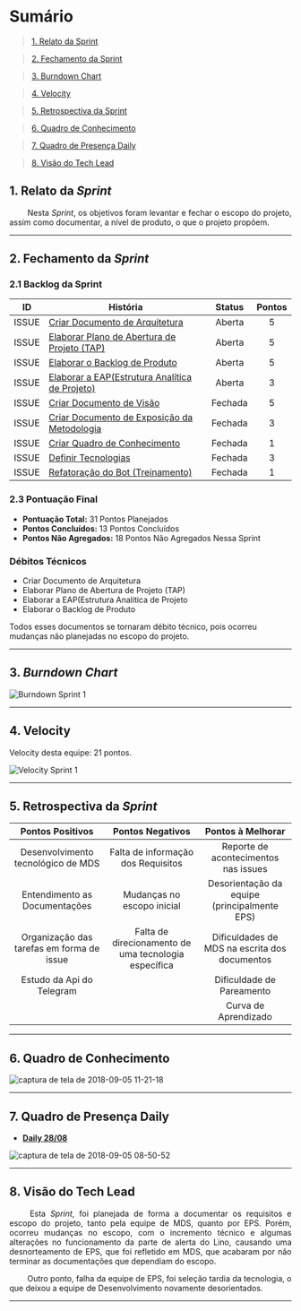 # Sumário

>[1. Relato da Sprint](#1-relato-da-sprint)

>[2. Fechamento da Sprint](#2-fechamento-da-sprint)

>[3. Burndown Chart](#3-brundown-chart)

>[4. Velocity](#4-velocity)

>[5. Retrospectiva da Sprint](#5-retrospectiva-da-sprint)

>[6. Quadro de Conhecimento](#6-quadro-de-conhecimentos)

>[7. Quadro de Presença Daily](#7-quadro-de-presença-daily)

>[8. Visão do Tech Lead](#8-visão-do-tech-lead)

## 1. Relato da _Sprint_

<p align="justify">&emsp;&emsp; Nesta <i>Sprint</i>, os objetivos foram levantar e fechar o escopo do projeto, assim como documentar,  a nível de produto, o que o projeto propõem.


------------

## 2. Fechamento da _Sprint_

### 2.1 Backlog da Sprint

| ID | História | Status | Pontos |
|:--:| ------- | :----: | :----: |
| ISSUE | [Criar Documento de Arquitetura](https://github.com/fga-eps-mds/2018.2-Lino/issues/27) | Aberta | 5 |
| ISSUE | [Elaborar Plano de Abertura de Projeto (TAP)](https://github.com/fga-eps-mds/2018.2-Lino/issues/31) | Aberta | 5 |
| ISSUE | [Elaborar o Backlog de Produto](https://github.com/fga-eps-mds/2018.2-Lino/issues/32) | Aberta | 5 |
| ISSUE | [Elaborar a EAP(Estrutura Analítica de Projeto)](https://github.com/fga-eps-mds/2018.2-Lino/issues/33) | Aberta | 3 |
| ISSUE | [Criar Documento de Visão](https://github.com/fga-eps-mds/2018.2-Lino/issues/24) | Fechada | 5 |
| ISSUE | [Criar Documento de Exposição da Metodologia](https://github.com/fga-eps-mds/2018.2-Lino/issues/28) | Fechada | 3 |
| ISSUE | [Criar Quadro de Conhecimento](https://github.com/fga-eps-mds/2018.2-Lino/issues/29) | Fechada | 1 |
| ISSUE | [Definir Tecnologias](https://github.com/fga-eps-mds/2018.2-Lino/issues/30) | Fechada | 3 |
| ISSUE | [Refatoração do Bot (Treinamento)](https://github.com/fga-eps-mds/2018.2-Lino/issues/36) | Fechada | 1 |

### 2.3 Pontuação Final

* __Pontuação Total:__ 31 Pontos Planejados
* __Pontos Concluídos:__ 13 Pontos Concluídos
* __Pontos Não Agregados:__ 18 Pontos Não Agregados Nessa Sprint

### Débitos Técnicos

* Criar Documento de Arquitetura
* Elaborar Plano de Abertura de Projeto (TAP)
* Elaborar a EAP(Estrutura Analítica de Projeto
* Elaborar o Backlog de Produto

Todos esses documentos se tornaram débito técnico, pois ocorreu mudanças não planejadas no escopo do projeto.

------------

## 3. _Burndown Chart_

![Burndown Sprint 1](https://user-images.githubusercontent.com/18364727/45058917-7fb20900-b070-11e8-8052-39613a013aa8.png)

------------

## 4. Velocity

Velocity desta equipe: 21 pontos.

![Velocity Sprint 1](https://user-images.githubusercontent.com/18364727/45058939-93f60600-b070-11e8-9b84-270caa5ce19c.png)

------------

## 5. Retrospectiva da _Sprint_

| Pontos Positivos | Pontos Negativos | Pontos à Melhorar |
| :--------------: | :--------------: | :----------------: |
| Desenvolvimento tecnológico de MDS  |  Falta de informação dos Requisitos  |  Reporte de acontecimentos nas issues  |
| Entendimento as Documentações  |  Mudanças no escopo inicial |  Desorientação da equipe (principalmente EPS)  |
| Organização das tarefas em forma de issue |  Falta de direcionamento de uma tecnologia específica  |  Dificuldades de MDS na escrita dos documentos  |
| Estudo da Api do Telegram || Dificuldade de Pareamento|
||| Curva de Aprendizado |


------------

## 6. Quadro de Conhecimento

![captura de tela de 2018-09-05 11-21-18](https://user-images.githubusercontent.com/18364727/45099539-e6313880-b0fd-11e8-9b58-e298d4a09a01.png)


------------

## 7. Quadro de Presença Daily

* [**Daily 28/08**](https://github.com/fga-eps-mds/2018.2-Lino/issues/34#issuecomment-416420789)

![captura de tela de 2018-09-05 08-50-52](https://user-images.githubusercontent.com/18364727/45091524-1b7f5b80-b0e9-11e8-8cf1-b63df9a85175.png)


------------
## 8. Visão do Tech Lead

<p align="justify">&emsp;&emsp; Esta <i>Sprint</i>, foi planejada de forma a documentar os requisitos e escopo do projeto, tanto pela equipe de MDS, quanto por EPS. Porém, ocorreu mudanças no escopo, com o incremento técnico e algumas alterações no funcionamento da parte de alerta do Lino, causando uma desnorteamento de EPS, que foi refletido em MDS, que acabaram por não terminar as documentações que dependiam do escopo.</p>
<p align="justify">&emsp;&emsp; Outro ponto, falha da equipe de EPS, foi seleção tardia da tecnologia, o que deixou a equipe de Desenvolvimento novamente desorientados.</p>

------------

